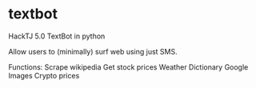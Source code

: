 # textbot
HackTJ 5.0  TextBot in python

Allow users to (minimally) surf web using just SMS.

Functions:
  Scrape wikipedia
  Get stock prices
  Weather
  Dictionary
  Google Images
  Crypto prices
